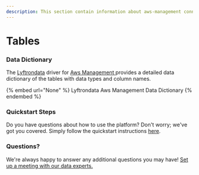 ```yaml
---
description: This section contain information about aws-management connector tables information
---
```


# Tables

### Data Dictionary

The [Lyftrondata](https://www.lyftrondata.com/) driver for [Aws Management](None/)[ ](https://www.lyftrondata.com/integration/aws-management/)provides a detailed data dictionary of the tables with data types and column names.

{% embed url="None" %}
Lyftrondata Aws Management Data Dictionary
{% endembed %}

### Quickstart Steps

Do you have questions about how to use the platform? Don't worry; we've got you covered. Simply follow the quickstart instructions [here](../README.md).

### Questions? <a href="#questions" id="questions"></a>

We're always happy to answer any additional questions you may have! [Set up a meeting with our data experts.](https://www.lyftrondata.com/book-a-meeting/)

